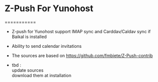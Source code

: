 # Z-Push For Yunohost
===========

* Z-push for Yunohost support IMAP sync and Carddav/Caldav sync if Baikal is installed
* Ability to send calendar invitations

* The sources are based on https://github.com/fmbiete/Z-Push-contrib

* tbd : 
<br/>update sources 
<br/>download them at installation
